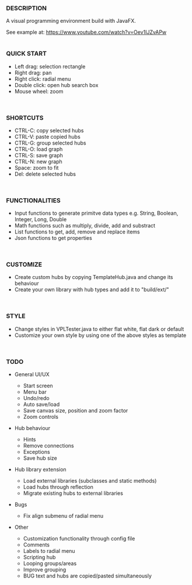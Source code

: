 ### DESCRIPTION<br>
A visual programming environment build with JavaFX.<br>

See example at: https://www.youtube.com/watch?v=Oev1IJZvAPw
<br><br>

### QUICK START
* Left drag: selection rectangle
* Right drag: pan
* Right click: radial menu
* Double click: open hub search box
* Mouse wheel: zoom
<br>

### SHORTCUTS
* CTRL-C: copy selected hubs
* CTRL-V: paste copied hubs
* CTRL-G: group selected hubs
* CTRL-O: load graph
* CTRL-S: save graph
* CTRL-N: new graph
* Space: zoom to fit
* Del: delete selected hubs
<br>

### FUNCTIONALITIES
* Input functions to generate primitve data types e.g. String, Boolean, Integer, Long, Double
* Math functions such as multiply, divide, add and substract
* List functions to get, add, remove and replace items
* Json functions to get properties
<br>

### CUSTOMIZE
* Create custom hubs by copying TemplateHub.java and change its behaviour
* Create your own library with hub types and add it to "build/ext/"
<br>

### STYLE
* Change styles in VPLTester.java to either flat white, flat dark or default
* Customize your own style by using one of the above styles as template
<br>


### TODO
* General UI/UX
    * Start screen
    * Menu bar
    * Undo/redo
    * Auto save/load
    * Save canvas size, position and zoom factor
    * Zoom controls

* Hub behaviour
    * Hints
    * Remove connections
    * Exceptions
    * Save hub size

* Hub library extension
    * Load external libraries (subclasses and static methods)
    * Load hubs through reflection
    * Migrate existing hubs to external libraries

* Bugs
    * Fix align submenu of radial menu

* Other
    * Customization functionality through config file
    * Comments
    * Labels to radial menu
    * Scripting hub
    * Looping groups/areas
    * Improve grouping
    * BUG text and hubs are copied/pasted simultaneously
